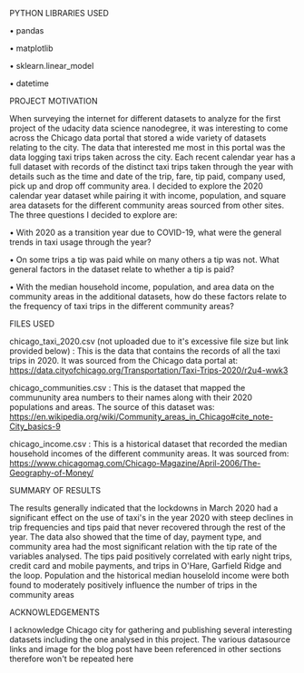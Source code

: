 PYTHON LIBRARIES USED

•	pandas

•	matplotlib

•	sklearn.linear_model

•	datetime

PROJECT MOTIVATION

When surveying the internet for different datasets to analyze for the first project of the udacity data science nanodegree, it was interesting to come across the Chicago data portal that stored a wide variety of datasets relating to the city. The data that interested me most in this portal was the data logging taxi trips taken across the city. Each recent calendar year has a full dataset with records of the distinct taxi trips taken through the year with details such as the time and date of the trip, fare, tip paid, company used, pick up and drop off community area. I decided to explore the 2020 calendar year dataset while pairing it with income, population, and square area datasets for the different community areas sourced from other sites. The three questions I decided to explore are:

•	With 2020 as a transition year due to COVID-19, what were the general trends in taxi usage through the year?

•	On some trips a tip was paid while on many others a tip was not. What general factors in the dataset relate to whether a tip is paid?

•	With the median household income, population, and area data on the community areas in the additional datasets, how do these factors relate to the frequency of taxi trips in the different community areas?

FILES USED

chicago_taxi_2020.csv (not uploaded due to it's excessive file size but link provided below) : This is the data that contains the records of all the taxi trips in 2020. It was sourced from the Chicago data portal at:
https://data.cityofchicago.org/Transportation/Taxi-Trips-2020/r2u4-wwk3

chicago_communities.csv : This is the dataset that mapped the commununity area numbers to their names along with their 2020 populations and areas.
The source of this dataset was: https://en.wikipedia.org/wiki/Community_areas_in_Chicago#cite_note-City_basics-9

chicago_income.csv : This is a historical dataset that recorded the median household incomes of the different community areas. It was sourced from:
https://www.chicagomag.com/Chicago-Magazine/April-2006/The-Geography-of-Money/

SUMMARY OF RESULTS

The results generally indicated that the lockdowns in March 2020 had a significant effect on the use of taxi's in the year 2020 with steep declines in trip frequencies and tips paid that never recovered through the rest of the year. The data also showed that the time of day, payment type, and community area had the most significant relation with the tip rate of the variables analysed. The tips paid positively correlated with early night trips, credit card and mobile payments, and trips in O'Hare, Garfield Ridge and the loop. Population and the historical median houselold income were both found to moderately positively influence the number of trips in the community areas 

ACKNOWLEDGEMENTS

I acknowledge Chicago city for gathering and publishing several interesting datasets including the one analysed in this project. The various datasource links and image for the blog post have been referenced in other sections therefore won't be repeated here

